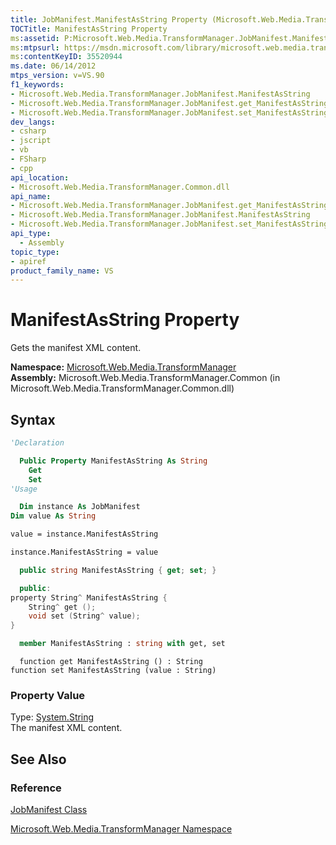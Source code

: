 ```yaml
---
title: JobManifest.ManifestAsString Property (Microsoft.Web.Media.TransformManager)
TOCTitle: ManifestAsString Property
ms:assetid: P:Microsoft.Web.Media.TransformManager.JobManifest.ManifestAsString
ms:mtpsurl: https://msdn.microsoft.com/library/microsoft.web.media.transformmanager.jobmanifest.manifestasstring(v=VS.90)
ms:contentKeyID: 35520944
ms.date: 06/14/2012
mtps_version: v=VS.90
f1_keywords:
- Microsoft.Web.Media.TransformManager.JobManifest.ManifestAsString
- Microsoft.Web.Media.TransformManager.JobManifest.get_ManifestAsString
- Microsoft.Web.Media.TransformManager.JobManifest.set_ManifestAsString
dev_langs:
- csharp
- jscript
- vb
- FSharp
- cpp
api_location:
- Microsoft.Web.Media.TransformManager.Common.dll
api_name:
- Microsoft.Web.Media.TransformManager.JobManifest.get_ManifestAsString
- Microsoft.Web.Media.TransformManager.JobManifest.ManifestAsString
- Microsoft.Web.Media.TransformManager.JobManifest.set_ManifestAsString
api_type:
  - Assembly
topic_type:
- apiref
product_family_name: VS
---
```


# ManifestAsString Property

Gets the manifest XML content.

**Namespace:**  [Microsoft.Web.Media.TransformManager](microsoft-web-media-transformmanager-namespace.md)  
**Assembly:**  Microsoft.Web.Media.TransformManager.Common (in Microsoft.Web.Media.TransformManager.Common.dll)

## Syntax

```vb
'Declaration

  Public Property ManifestAsString As String
    Get
    Set
'Usage

  Dim instance As JobManifest
Dim value As String

value = instance.ManifestAsString

instance.ManifestAsString = value
```

```csharp
  public string ManifestAsString { get; set; }
```

```cpp
  public:
property String^ ManifestAsString {
    String^ get ();
    void set (String^ value);
}
```

``` fsharp
  member ManifestAsString : string with get, set
```

```jscript
  function get ManifestAsString () : String
function set ManifestAsString (value : String)
```

### Property Value

Type: [System.String](https://msdn.microsoft.com/library/s1wwdcbf)  
The manifest XML content.  

## See Also

### Reference

[JobManifest Class](jobmanifest-class-microsoft-web-media-transformmanager.md)

[Microsoft.Web.Media.TransformManager Namespace](microsoft-web-media-transformmanager-namespace.md)
